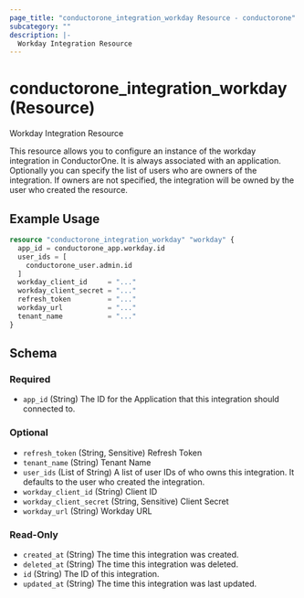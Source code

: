 ```yaml
---
page_title: "conductorone_integration_workday Resource - conductorone"
subcategory: ""
description: |-
  Workday Integration Resource
---
```


# conductorone_integration_workday (Resource)

Workday Integration Resource

This resource allows you to configure an instance of the workday integration in ConductorOne.
It is always associated with an application. Optionally you can specify the list of users who are owners of the integration.
If owners are not specified, the integration will be owned by the user who created the resource.

## Example Usage

```terraform
resource "conductorone_integration_workday" "workday" {
  app_id = conductorone_app.workday.id
  user_ids = [
    conductorone_user.admin.id
  ]
  workday_client_id     = "..."
  workday_client_secret = "..."
  refresh_token         = "..."
  workday_url           = "..."
  tenant_name           = "..."
}
```

<!-- schema generated by tfplugindocs -->
## Schema

### Required

- `app_id` (String) The ID for the Application that this integration should connected to.

### Optional

- `refresh_token` (String, Sensitive) Refresh Token
- `tenant_name` (String) Tenant Name
- `user_ids` (List of String) A list of user IDs of who owns this integration. It defaults to the user who created the integration.
- `workday_client_id` (String) Client ID
- `workday_client_secret` (String, Sensitive) Client Secret
- `workday_url` (String) Workday URL

### Read-Only

- `created_at` (String) The time this integration was created.
- `deleted_at` (String) The time this integration was deleted.
- `id` (String) The ID of this integration.
- `updated_at` (String) The time this integration was last updated.
